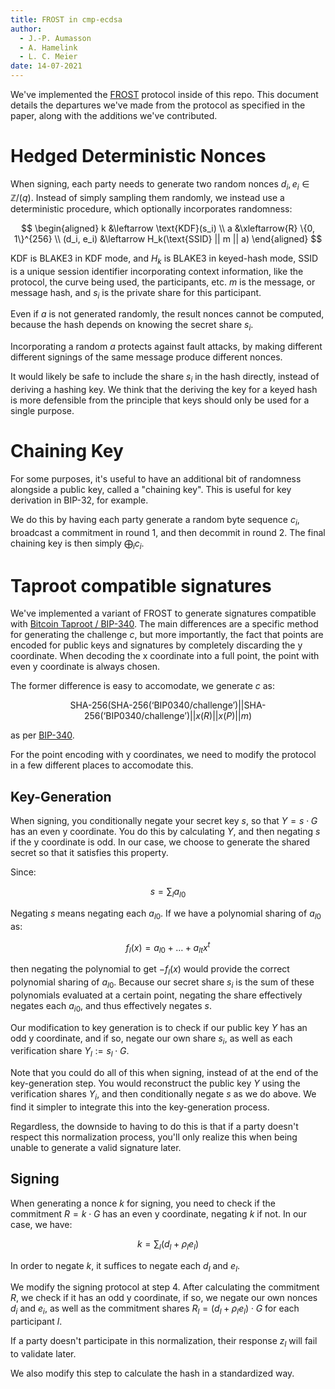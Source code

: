 ```yaml
---
title: FROST in cmp-ecdsa
author:
  - J.-P. Aumasson
  - A. Hamelink
  - L. C. Meier
date: 14-07-2021
---
```


We've implemented the [FROST](https://eprint.iacr.org/2020/852.pdf) protocol
inside of this repo. This document details the departures we've made from the protocol
as specified in the paper, along with the additions we've contributed.

# Hedged Deterministic Nonces

When signing, each party needs to generate two random nonces $d_i, e_i \in \mathbb{Z}/(q)$.
Instead of simply sampling them randomly, we instead use a deterministic procedure,
which optionally incorporates randomness:

$$
\begin{aligned}
k &\leftarrow \text{KDF}(s_i) \\
a &\xleftarrow{R} \{0, 1\}^{256} \\
(d_i, e_i) &\leftarrow H_k(\text{SSID} || m || a)
\end{aligned}
$$

$\text{KDF}$ is BLAKE3 in KDF mode, and $H_k$ is BLAKE3 in keyed-hash mode, $\text{SSID}$
is a unique session identifier incorporating context information, like the protocol,
the curve being used, the participants, etc. $m$ is the message, or message hash, and
$s_i$ is the private share for this participant.

Even if $a$ is not generated randomly, the result nonces cannot be computed, because the hash
depends on knowing the secret share $s_i$.

Incorporating a random $a$ protects against fault attacks, by making different different
signings of the same message produce different nonces.

It would likely be safe to include the share $s_i$ in the hash directly, instead
of deriving a hashing key. We think that the deriving the key for a keyed hash is more
defensible from the principle that keys should only be used for a single purpose.

# Chaining Key

For some purposes, it's useful to have an additional bit of randomness alongside
a public key, called a "chaining key". This is useful for key derivation
in BIP-32, for example.

We do this by having each party generate a random byte sequence $c_i$, broadcast
a commitment in round 1, and then decommit in round 2. The final chaining key
is then simply $\bigoplus_i c_i$.

# Taproot compatible signatures

We've implemented a variant of FROST to generate signatures compatible with
[Bitcoin Taproot / BIP-340](https://github.com/bitcoin/bips/blob/master/bip-0340.mediawiki).
The main differences are a specific method for generating the challenge $c$,
but more importantly, the fact that points are encoded for public keys and signatures
by completely discarding the y coordinate. When decoding the x coordinate
into a full point, the point with even y coordinate is always chosen.

The former difference is easy to accomodate, we generate $c$ as:

$$
\text{SHA-256}(\text{SHA-256}(\text{`BIP0340/challenge'}) || 
\text{SHA-256}(\text{`BIP0340/challenge'}) || x(R) || x(P) || m)
$$

as per [BIP-340](https://github.com/bitcoin/bips/blob/master/bip-0340.mediawiki#default-signing).

For the point encoding with y coordinates, we need to modify the protocol in
a few different places to accomodate this.

## Key-Generation

When signing, you conditionally negate your secret key $s$, so that $Y = s \cdot G$
has an even y coordinate. You do this by calculating $Y$, and then negating $s$ if
the y coordinate is odd. In our case, we choose to generate the shared secret so
that it satisfies this property.

Since:

$$
s = \sum_l a_{l0}
$$

Negating $s$ means negating each $a_{l0}$. If we have a polynomial sharing
of $a_{l0}$ as:

$$
f_l(x) = a_{l0} + \ldots + a_{lt} x^t
$$

then negating the polynomial to get $-f_l(x)$ would provide the correct polynomial
sharing of $a_{l0}$. Because our secret share $s_i$ is the sum of these polynomials
evaluated at a certain point, negating the share effectively negates each $a_{i0}$,
and thus effectively negates $s$.

Our modification to key generation is to check if our public key $Y$ has an odd y
coordinate, and if so, negate our own share $s_i$, as well as each
verification share $Y_l := s_l \cdot G$.

Note that you could do all of this when signing, instead of at the end of the
key-generation step. You would reconstruct the public key $Y$ using the verification shares
$Y_i$, and then conditionally negate $s$ as we do above. We find it simpler to integrate
this into the key-generation process.

Regardless, the downside to having to do this is that if a party doesn't respect this
normalization process, you'll only realize this when being unable to
generate a valid signature later.

## Signing

When generating a nonce $k$ for signing, you need to check if the commitment
$R = k \cdot G$ has an even y coordinate, negating $k$ if not. In our case,
we have:

$$
k = \sum_l (d_l + \rho_l e_l)
$$

In order to negate $k$, it suffices to negate each $d_l$ and $e_l$.

We modify the signing protocol at step 4. After calculating the commitment
$R$, we check if it has an odd y coordinate, if so, we negate our own nonces
$d_i$ and $e_i$, as well as the commitment shares $R_l = (d_l + \rho_l e_l) \cdot G$
for each participant $l$.

If a party doesn't participate in this normalization, their response $z_l$ will
fail to validate later.

We also modify this step to calculate the hash in a standardized way.